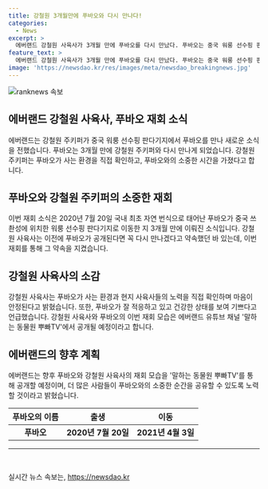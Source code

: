 ```yaml
---
title: 강철원 3개월만에 푸바오와 다시 만나다!
categories:
  - News
excerpt: >
  에버랜드 강철원 사육사가 3개월 만에 푸바오를 다시 만났다. 푸바오는 중국 워룽 선수핑 판다기지에서 생활하며 잘 적응 중이었다. 강철원 사육사는 푸바오의 환경과 사육사들의 노력에 감동을 토로하며, 푸바오의 건강한 상태에 안도감을 표현했다. 재회 모습은 에버랜드 유튜브 채널 말하는 동물원 뿌빠TV를 통해 공개될 예정이다.
feature_text: >
  에버랜드 강철원 사육사가 3개월 만에 푸바오를 다시 만났다. 푸바오는 중국 워룽 선수핑 판다기지에서 생활하며 잘 적응 중이었다. 강철원 사육사는 푸바오의 환경과 사육사들의 노력에 감동을 토로하며, 푸바오의 건강한 상태에 안도감을 표현했다. 재회 모습은 에버랜드 유튜브 채널 말하는 동물원 뿌빠TV를 통해 공개될 예정이다.
image: 'https://newsdao.kr/res/images/meta/newsdao_breakingnews.jpg'
---
```


<p><img src="https://newsdao.kr/res/images/meta/newsdao_breakingnews.jpg" alt="ranknews 속보" /></p>

<h2 data-ke-size="size26">에버랜드 강철원 사육사, 푸바오 재회 소식</h2>

<p data-ke-size="size16">에버랜드는 강철원 주키퍼가 중국 워룽 선수핑 판다기지에서 푸바오를 만나 새로운 소식을 전했습니다. 푸바오는 3개월 만에 강철원 주키퍼와 다시 만나게 되었습니다. 강철원 주키퍼는 푸바오가 사는 환경을 직접 확인하고, 푸바오와의 소중한 시간을 가졌다고 합니다.</p>

<h2 data-ke-size="size24">푸바오와 강철원 주키퍼의 소중한 재회</h2>

<p data-ke-size="size16">이번 재회 소식은 2020년 7월 20일 국내 최초 자연 번식으로 태어난 푸바오가 중국 쓰촨성에 위치한 워룽 선수핑 판다기지로 이동한 지 3개월 만에 이뤄진 소식입니다. 강철원 사육사는 이전에 푸바오가 공개된다면 꼭 다시 만나겠다고 약속했던 바 있는데, 이번 재회를 통해 그 약속을 지켰습니다.</p>

<h2 data-ke-size="size24">강철원 사육사의 소감</h2>

<p data-ke-size="size16">강철원 사육사는 푸바오가 사는 환경과 현지 사육사들의 노력을 직접 확인하며 마음이 안정된다고 밝혔습니다. 또한, 푸바오가 잘 적응하고 있고 건강한 상태를 보여 기쁘다고 언급했습니다. 강철원 사육사와 푸바오의 이번 재회 모습은 에버랜드 유튜브 채널 '말하는 동물원 뿌빠TV'에서 공개될 예정이라고 합니다.</p>

<h2 data-ke-size="size24">에버랜드의 향후 계획</h2>

<p data-ke-size="size16">에버랜드는 향후 푸바오와 강철원 사육사의 재회 모습을 '말하는 동물원 뿌빠TV'를 통해 공개할 예정이며, 더 많은 사람들이 푸바오와의 소중한 순간을 공유할 수 있도록 노력할 것이라고 밝혔습니다.</p>

<table>
    <thead>
        <tr>
            <th>푸바오의 이름</th>
            <th>출생</th>
            <th>이동</th>
        </tr>
    </thead>
    <tbody>
        <tr>
            <td style="text-align: center; height: 17px;"><b>푸바오</b></td>
            <td style="text-align: center; height: 17px;"><b>2020년 7월 20일</b></td>
            <td style="text-align: center; height: 17px;"><b>2021년 4월 3일</b></td>
        </tr>
    </tbody>
</table>

<hr>

<p data-ke-size="size16">&nbsp;</p>
실시간 뉴스 속보는, <a href="https://newsdao.kr" rel="dofollow">https://newsdao.kr</a>



